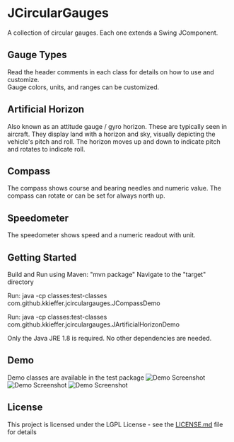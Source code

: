 # JCircularGauges

A collection of circular gauges.  Each one extends a Swing JComponent. 

## Gauge Types

Read the header comments in each class for details on how to use and customize.  
Gauge colors, units, and ranges can be customized.


## Artificial Horizon
Also known as an attitude gauge / gyro horizon.  These are typically seen in aircraft.
They display land with a horizon and sky, visually depicting the vehicle's pitch and roll.  The horizon moves up and down
to indicate pitch and rotates to indicate roll.


## Compass
The compass shows course and bearing needles and numeric value.  The compass can rotate or can be set for always north up.


## Speedometer
The speedometer shows speed and a numeric readout with unit.


## Getting Started

Build and Run using Maven:  "mvn package"
Navigate to the "target" directory

Run: java -cp classes:test-classes com.github.kkieffer.jcirculargauges.JCompassDemo 

Run: java -cp classes:test-classes com.github.kkieffer.jcirculargauges.JArtificialHorizonDemo

Only the Java JRE 1.8 is required.  No other dependencies are needed.

## Demo

Demo classes are available in the test package
![Demo Screenshot](https://github.com/kkieffer/jCircularGauges/blob/master/artificialHorizonExample.jpg "Demo Screenshot")
![Demo Screenshot](https://github.com/kkieffer/jCircularGauges/blob/master/speedometerExample.jpg "Demo Screenshot")
![Demo Screenshot](https://github.com/kkieffer/jCircularGauges/blob/master/compassExample.jpg "Demo Screenshot")

## License

This project is licensed under the LGPL License - see the [LICENSE.md](LICENSE.md) file for details

